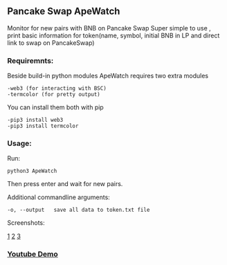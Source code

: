 ## Pancake Swap ApeWatch
Monitor for new pairs with BNB on Pancake Swap
Super simple to use , print basic information for token(name, symbol, initial BNB in LP and direct link to swap on PancakeSwap)


### Requiremnts:

Beside build-in python modules ApeWatch requires two extra modules

```
-web3 (for interacting with BSC)
-termcolor (for pretty output)
```
You can install them both with pip
```
-pip3 install web3
-pip3 install termcolor
```

### Usage:

Run:
```
python3 ApeWatch
```
Then press enter and wait for new pairs.

Additional commandline arguments:
```
-o, --output   save all data to token.txt file
```


Screenshots:

[1](1.png)
[2](2.png)
[3](3.png)

### [Youtube Demo](https://youtu.be/zilIKB38Pvo)
